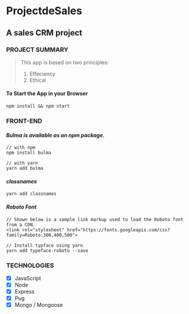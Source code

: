 # ProjectdeSales

## **A sales CRM project**

### **PROJECT SUMMARY**
> This app is based on two principles:  
> 1. Effeciency 
> 2. Ethical

#### **To Start the App in your Browser**
```
npm install && npm start
```

### **FRONT-END**

#### ***Bulma is available as an npm package.***
```
// with npm
npm install bulma

// with yarn
yarn add bulma

```
#### ***classnames***
```
yarn add classnames
```

#### ***Roboto Font***
```
// Shown below is a sample link markup used to load the Roboto font from a CDN.
<link rel="stylesheet" href="https://fonts.googleapis.com/css?family=Roboto:300,400,500">

// Install typface using yarn
yarn add typeface-roboto --save
```


### **TECHNOLOGIES**
- [x] JavaScript
- [x] Node 
- [x] Express
- [x] Pug
- [x] Mongo / Mongoose
